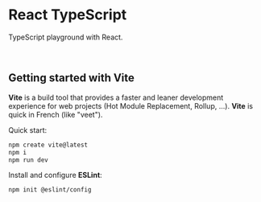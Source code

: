 # React TypeScript

TypeScript playground with React.

&nbsp;

## Getting started with Vite

**Vite** is a build tool that provides a faster and leaner development experience for web projects (Hot Module Replacement, Rollup, ...). **Vite** is quick in French (like "veet").

Quick start:

```sh
npm create vite@latest
npm i
npm run dev
```

Install and configure **ESLint**:

```sh
npm init @eslint/config
```
